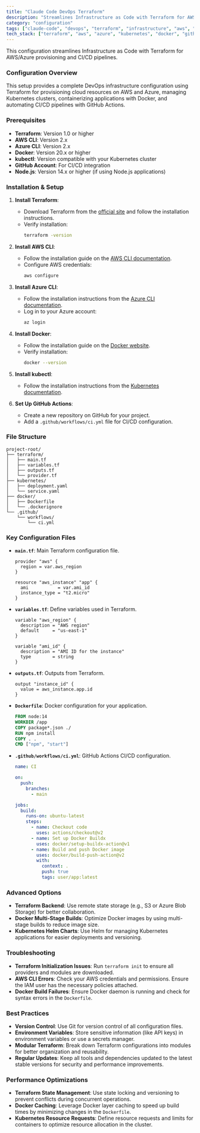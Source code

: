 ```yaml
---
title: "Claude Code DevOps Terraform"
description: "Streamlines Infrastructure as Code with Terraform for AWS/Azure provisioning and CI/CD pipelines."
category: "configuration"
tags: ["claude-code", "devops", "terraform", "infrastructure", "aws", "azure", "cicd", "kubernetes", "docker", "github-actions"]
tech_stack: ["terraform", "aws", "azure", "kubernetes", "docker", "github-actions"]
---
```


This configuration streamlines Infrastructure as Code with Terraform for AWS/Azure provisioning and CI/CD pipelines.

### Configuration Overview
This setup provides a complete DevOps infrastructure configuration using Terraform for provisioning cloud resources on AWS and Azure, managing Kubernetes clusters, containerizing applications with Docker, and automating CI/CD pipelines with GitHub Actions.

### Prerequisites
- **Terraform**: Version 1.0 or higher
- **AWS CLI**: Version 2.x
- **Azure CLI**: Version 2.x
- **Docker**: Version 20.x or higher
- **kubectl**: Version compatible with your Kubernetes cluster
- **GitHub Account**: For CI/CD integration
- **Node.js**: Version 14.x or higher (if using Node.js applications)

### Installation & Setup
1. **Install Terraform**:
   - Download Terraform from the [official site](https://www.terraform.io/downloads.html) and follow the installation instructions.
   - Verify installation: 
     ```bash
     terraform -version
     ```

2. **Install AWS CLI**:
   - Follow the installation guide on the [AWS CLI documentation](https://docs.aws.amazon.com/cli/latest/userguide/getting-started-install.html).
   - Configure AWS credentials:
     ```bash
     aws configure
     ```

3. **Install Azure CLI**:
   - Follow the installation instructions from the [Azure CLI documentation](https://docs.microsoft.com/en-us/cli/azure/install-azure-cli).
   - Log in to your Azure account:
     ```bash
     az login
     ```

4. **Install Docker**:
   - Follow the installation guide on the [Docker website](https://docs.docker.com/get-docker/).
   - Verify installation:
     ```bash
     docker --version
     ```

5. **Install kubectl**:
   - Follow the installation instructions from the [Kubernetes documentation](https://kubernetes.io/docs/tasks/tools/install-kubectl/).

6. **Set Up GitHub Actions**:
   - Create a new repository on GitHub for your project.
   - Add a `.github/workflows/ci.yml` file for CI/CD configuration.

### File Structure
```
project-root/
├── terraform/
│   ├── main.tf
│   ├── variables.tf
│   ├── outputs.tf
│   └── provider.tf
├── kubernetes/
│   ├── deployment.yaml
│   └── service.yaml
├── docker/
│   ├── Dockerfile
│   └── .dockerignore
└── .github/
    └── workflows/
        └── ci.yml
```

### Key Configuration Files
- **`main.tf`**: Main Terraform configuration file.
  ```hcl
  provider "aws" {
    region = var.aws_region
  }

  resource "aws_instance" "app" {
    ami           = var.ami_id
    instance_type = "t2.micro"
  }
  ```

- **`variables.tf`**: Define variables used in Terraform.
  ```hcl
  variable "aws_region" {
    description = "AWS region"
    default     = "us-east-1"
  }

  variable "ami_id" {
    description = "AMI ID for the instance"
    type        = string
  }
  ```

- **`outputs.tf`**: Outputs from Terraform.
  ```hcl
  output "instance_id" {
    value = aws_instance.app.id
  }
  ```

- **`Dockerfile`**: Docker configuration for your application.
  ```dockerfile
  FROM node:14
  WORKDIR /app
  COPY package*.json ./
  RUN npm install
  COPY . .
  CMD ["npm", "start"]
  ```

- **`.github/workflows/ci.yml`**: GitHub Actions CI/CD configuration.
  ```yaml
  name: CI

  on:
    push:
      branches:
        - main

  jobs:
    build:
      runs-on: ubuntu-latest
      steps:
        - name: Checkout code
          uses: actions/checkout@v2
        - name: Set up Docker Buildx
          uses: docker/setup-buildx-action@v1
        - name: Build and push Docker image
          uses: docker/build-push-action@v2
          with:
            context: .
            push: true
            tags: user/app:latest
  ```

### Advanced Options
- **Terraform Backend**: Use remote state storage (e.g., S3 or Azure Blob Storage) for better collaboration.
- **Docker Multi-Stage Builds**: Optimize Docker images by using multi-stage builds to reduce image size.
- **Kubernetes Helm Charts**: Use Helm for managing Kubernetes applications for easier deployments and versioning.

### Troubleshooting
- **Terraform Initialization Issues**: Run `terraform init` to ensure all providers and modules are downloaded.
- **AWS CLI Errors**: Check your AWS credentials and permissions. Ensure the IAM user has the necessary policies attached.
- **Docker Build Failures**: Ensure Docker daemon is running and check for syntax errors in the `Dockerfile`.

### Best Practices
- **Version Control**: Use Git for version control of all configuration files.
- **Environment Variables**: Store sensitive information (like API keys) in environment variables or use a secrets manager.
- **Modular Terraform**: Break down Terraform configurations into modules for better organization and reusability.
- **Regular Updates**: Keep all tools and dependencies updated to the latest stable versions for security and performance improvements.

### Performance Optimizations
- **Terraform State Management**: Use state locking and versioning to prevent conflicts during concurrent operations.
- **Docker Caching**: Leverage Docker layer caching to speed up build times by minimizing changes in the `Dockerfile`.
- **Kubernetes Resource Requests**: Define resource requests and limits for containers to optimize resource allocation in the cluster.